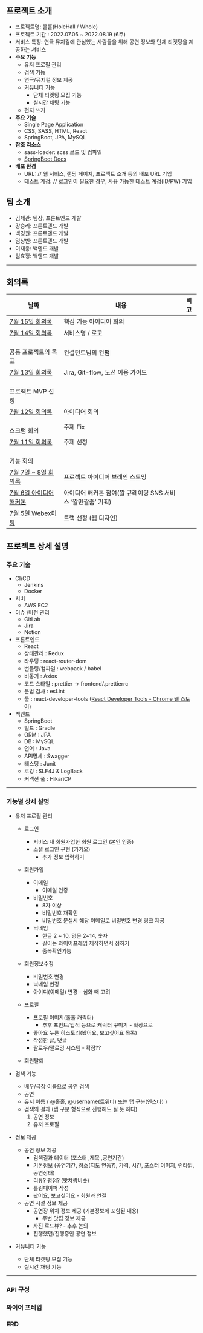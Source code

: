 ## 프로젝트 소개

- 프로젝트명: 홀홀(HoleHall / Whole)
- 프로젝트 기간 : 2022.07.05 ~ 2022.08.19 (6주)
- 서비스 특징: 연극 뮤지컬에 관심있는 사람들을 위해 공연 정보와 단체 티켓팅을 제공하는 서비스
- **주요 기능**
  - 유저 프로필 관리
  - 검색 기능
  - 연극/뮤지컬 정보 제공
  - 커뮤니티 기능
    - 단체 티켓팅 모집 기능
    - 실시간 채팅 기능
  - 편지 쓰기
- **주요 기술**
  - Single Page Application
  - CSS, SASS, HTML, React
  - SpringBoot, JPA, MySQL
- **참조 리소스**
  - sass-loader: scss 로드 및 컴파일
  - [SpringBoot Docs](https://docs.spring.io/spring-boot/docs/current/reference/htmlsingle/)
- **배포 환경**
  - URL: // 웹 서비스, 랜딩 페이지, 프로젝트 소개 등의 배포 URL 기입
  - 테스트 계정: // 로그인이 필요한 경우, 사용 가능한 테스트 계정(ID/PW) 기입

## 팀 소개

- 김제관: 팀장, 프론트엔드 개발
- 강승리: 프론트엔드 개발
- 백경원: 프론트엔드 개발
- 임상빈: 프론트엔드 개발
- 이재웅: 백엔드 개발
- 임효정: 백엔드 개발

---

## 회의록

| 날짜                                                                                          | 내용                                         | 비고        |
| ------------------------------------------------------------------------------------------- | ------------------------------------------ | --------- |
| [7월 15일 회의록](https://stingy-vacation-63b.notion.site/7-15-33479317a17b4677befbd874e7cba011) | 핵심 기능 아이디어 회의                              |           |
| [7월 14일 회의록](https://stingy-vacation-63b.notion.site/7-14-0c5dada88e4e4743b626fae152d86439) | 서비스명 / 로고
<br/>공통 프로젝트의 목표                 | 컨설턴트님의 컨펌 |
| [7월 13일 회의록](https://www.notion.so/7-13-929d9c24d6be4fd8ae1b0e37802888ce)                   | Jira, Git-flow, 노션 이용 가이드
<br/>프로젝트 MVP 선정 |           |
| [7월 12일 회의록](https://www.notion.so/7-12-5ed855e2870b40fe8bff7ede478b1769)                   | 아이디어 회의
<br/>스크럼 회의                        | 주제 Fix    |
| [7월 11일 회의록](https://www.notion.so/7-11-b376d36646044c46a7d95849236b4057)                   | 주제 선정
<br/>기능 회의                           |           |
| [7월 7일 ~ 8일 회의록](https://www.notion.so/7-7-8-e1fd4cbd94ad47b8ba68ab20dff90173)              | 프로젝트 아이디어 브레인 스토밍                          |           |
| [7월 6일 아이디어해커톤](https://www.notion.so/7-6-2d24eaab83b647c0a0eb46f5c61c584c)                 | 아이디어 해커톤 참여(짤 큐레이팅 SNS 서비스 ‘짤만짤줍’ 기획)      |           |
| [7월 5일 Webex미팅](https://www.notion.so/7-5-Webex-c7bfc6190a3949dc82de731ed07140f3)           | 트랙 선정 (웹 디자인)                              |           |



## 프로젝트 상세 설명

### 주요 기술

- CI/CD
  - Jenkins
  - Docker
- 서버
  - AWS EC2
- 이슈 /버전 관리
  - GitLab
  - Jira
  - Notion
- 프론트엔드
  - React
  - 상태관리 : Redux
  - 라우팅 : react-router-dom
  - 번들링/컴파일 : webpack / babel
  - 비동기 : Axios
  - 코드 스타일 : prettier → frontend/.prettierrc
  - 문법 검사 : esLint
  - 툴 : react-developer-tools ([](https://chrome.google.com/webstore/detail/react-developer-tools/fmkadmapgofadopljbjfkapdkoienihi)[React Developer Tools - Chrome 웹 스토어](https://chrome.google.com/webstore/detail/react-developer-tools/fmkadmapgofadopljbjfkapdkoienihi))
- 백엔드
  - SpringBoot
  - 빌드 : Gradle
  - ORM : JPA
  - DB : MySQL
  - 언어 : Java
  - API명세 : Swagger
  - 테스팅 : Junit
  - 로깅 : SLF4J & LogBack
  - 커넥션 풀 : HikariCP

---

### 기능별 상세 설명

- 유저 프로필 관리
  
  - 로그인
    
    - 서비스 내 회원가입한 회원 로그인 (본인 인증)
    - 소셜 로그인 구현 (카카오)
      - 추가 정보 입력하기
  
  - 회원가입
    
    - 이메일
      - 이메일 인증
    - 비밀번호
      - 8자 이상
      - 비밀번호 재확인
      - 비밀번호 분실시 해당 이메일로 비밀번호 변경 링크 제공
    - 닉네임
      - 한글 2 ~ 10, 영문 2~14, 숫자
      - 길이는 와이어프레임 제작하면서 정하기
      - 중복확인기능
  
  - 회원정보수정
    
    - 비밀번호 변경
    - 닉네임 변경
    - 아이디(이메일) 변경 - 심화 때 고려
  
  - 프로필
    
    - 프로필 이미지(홀홀 캐릭터)
      - 추후 포인트/업적 등으로 캐릭터 꾸미기 - 확장으로
    - 좋아요 누른 히스토리(봤어요, 보고싶어요 목록)
    - 작성한 글, 댓글
    - 팔로우/팔로잉 시스템 - 확장??
  
  - 회원탈퇴

- 검색 기능
  
  - 배우/극장 이름으로 공연 검색
  - 공연
  - 유저 이름 ( @홀홀, @username(트위터) 또는 탭 구분(인스타) )
  - 검색의 결과 (탭 구분 형식으로 진행해도 될 듯 하다)
    1. 공연 정보
    2. 유저 프로필

- 정보 제공
  
  - 공연 정보 제공
    - 검색결과 데이터 (포스터 ,제목 ,공연기간)
    - 기본정보 (공연기간, 장소(지도 연동?), 가격, 시간, 포스터 이미지, 런타임, 공연상태)
    - 리뷰? 평점? (왓챠랑비슷)
    - 롤링페이퍼 작성
    - 봤어요, 보고싶어요 - 회원과 연결
  - 공연 시설 정보 제공
    - 공연장 위치 정보 제공 (기본정보에 포함된 내용)
      - 주변 맛집 정보 제공
    - 사진 로드뷰? - 추후 논의
    - 진행했던/진행중인 공연 정보

- 커뮤니티 기능
  
  - 단체 티켓팅 모집 기능
  - 실시간 채팅 기능

---

### API 구성

### 와이어 프레임

### ERD
